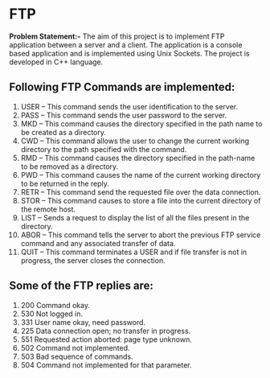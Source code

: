 # FTP
**Problem Statement:-** The aim of this project is to implement FTP application between a server and a client. The application is a console based application and is implemented using Unix Sockets. The project is developed in C++ language.

## Following FTP Commands are implemented:
1.	USER – This command sends the user identification to the server.
2.	PASS – This command sends the user password to the server.
3.	MKD – This command causes the directory specified in the path name to be created as a directory.
4.	CWD – This command allows the user to change the current working directory to the path specified with the command.
5.	RMD – This command causes the directory specified in the path-name to be removed as a directory.
6.	PWD – This command causes the name of the current working directory to be returned in the reply.
7.	RETR – This command send the requested file over the data connection.
8.	STOR – This command causes to store a file into the current directory of the remote host.
9.	LIST – Sends a request to display the list of all the files present in the directory.
10.	ABOR – This command tells the server to abort the previous FTP service command and any associated transfer of data.
11.	QUIT – This command terminates a USER and if file transfer is not in progress, the server closes the connection.

## Some of the FTP replies are:
1.	200	Command okay.
2.	530 	Not logged in.
3.	331 	User name okay, need password.
4.	225 	Data connection open; no transfer in progress.
5.	551 	Requested action aborted: page type unknown.
6.	502 	Command not implemented.
7.	503 	Bad sequence of commands.
8.	504 	Command not implemented for that parameter.
